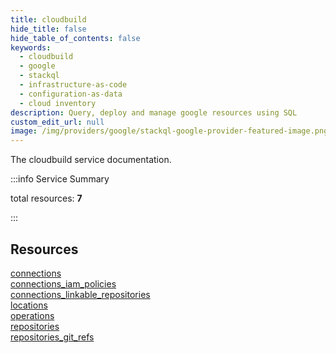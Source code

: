 ```yaml
---
title: cloudbuild
hide_title: false
hide_table_of_contents: false
keywords:
  - cloudbuild
  - google
  - stackql
  - infrastructure-as-code
  - configuration-as-data
  - cloud inventory
description: Query, deploy and manage google resources using SQL
custom_edit_url: null
image: /img/providers/google/stackql-google-provider-featured-image.png
---
```


The cloudbuild service documentation.

:::info Service Summary

<div class="row">
<div class="providerDocColumn">
<span>total resources:&nbsp;<b>7</b></span><br />
</div>
</div>

:::

## Resources
<div class="row">
<div class="providerDocColumn">
<a href="/providers/google/cloudbuild/connections/">connections</a><br />
<a href="/providers/google/cloudbuild/connections_iam_policies/">connections_iam_policies</a><br />
<a href="/providers/google/cloudbuild/connections_linkable_repositories/">connections_linkable_repositories</a><br />
<a href="/providers/google/cloudbuild/locations/">locations</a>
</div>
<div class="providerDocColumn">
<a href="/providers/google/cloudbuild/operations/">operations</a><br />
<a href="/providers/google/cloudbuild/repositories/">repositories</a><br />
<a href="/providers/google/cloudbuild/repositories_git_refs/">repositories_git_refs</a>
</div>
</div>
